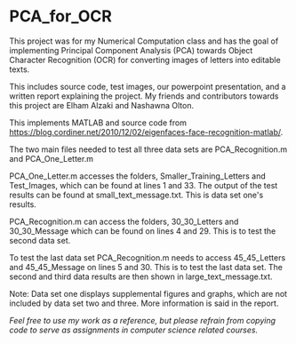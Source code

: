 # PCA_for_OCR
This project was for my Numerical Computation class and has the goal of implementing Principal Component Analysis (PCA) towards Object Character Recognition (OCR) for converting images of letters into editable texts.

This includes source code, test images, our powerpoint presentation, and a written report explaining the project. My friends and contributors towards this project are Elham Alzaki and Nashawna Olton.

This implements MATLAB and source code from https://blog.cordiner.net/2010/12/02/eigenfaces-face-recognition-matlab/.

The two main files needed to test all three data sets are PCA_Recognition.m and PCA_One_Letter.m

PCA_One_Letter.m accesses the folders, Smaller_Training_Letters and Test_Images, which can be found at lines 1 and 33. The output of the test results can be found at small_text_message.txt. This is data set one's results.

PCA_Recognition.m can access the folders, 30_30_Letters and 30_30_Message which can be found on lines 4 and 29. This is to test the second data set.

To test the last data set PCA_Recognition.m needs to access 45_45_Letters and 45_45_Message on lines 5 and 30. This is to test the last data set. The second and third data results are then shown in large_text_message.txt. 

Note: Data set one displays supplemental figures and graphs, which are not included by data set two and three. More information is said in the report.

*Feel free to use my work as a reference, but please refrain from copying code to serve as assignments in computer science related courses.*
